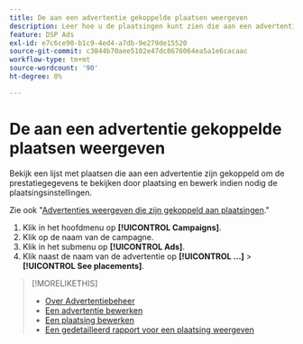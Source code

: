 ```yaml
---
title: De aan een advertentie gekoppelde plaatsen weergeven
description: Leer hoe u de plaatsingen kunt zien die aan een advertentie zijn gekoppeld.
feature: DSP Ads
exl-id: e7c6ce90-b1c9-4ed4-a7db-9e279de15520
source-git-commit: c3844b70aee5102e47dc8676064ea5a1e6cacaac
workflow-type: tm+mt
source-wordcount: '90'
ht-degree: 0%

---
```


# De aan een advertentie gekoppelde plaatsen weergeven

Bekijk een lijst met plaatsen die aan een advertentie zijn gekoppeld om de prestatiegegevens te bekijken door plaatsing en bewerk indien nodig de plaatsingsinstellingen.

Zie ook &quot;[Advertenties weergeven die zijn gekoppeld aan plaatsingen](/help/dsp/campaign-management/ads/ad-attach-to-placement.md#view-ads-campaign).&quot;

1. Klik in het hoofdmenu op **[!UICONTROL Campaigns]**.
1. Klik op de naam van de campagne.
1. Klik in het submenu op **[!UICONTROL Ads]**.
1. Klik naast de naam van de advertentie op  **[!UICONTROL ...]** > **[!UICONTROL See placements]**.

>[!MORELIKETHIS]
>
>* [Over Advertentiebeheer](ad-about.md)
>* [Een advertentie bewerken](ad-edit.md)
>* [Een plaatsing bewerken](/help/dsp/campaign-management/placements/placement-edit.md)
>* [Een gedetailleerd rapport voor een plaatsing weergeven](/help/dsp/campaign-management/placements/placement-view-report.md)
